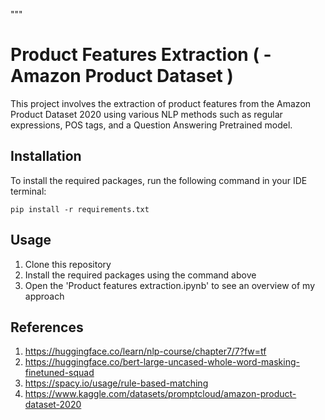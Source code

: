 """
# Product Features Extraction ( - Amazon Product Dataset )

This project involves the extraction of product features from the Amazon Product Dataset 2020 using various NLP methods such as regular expressions, POS tags, and a Question Answering Pretrained model.

## Installation

To install the required packages, run the following command in your IDE terminal:
```
pip install -r requirements.txt
```
## Usage

1. Clone this repository
2. Install the required packages using the command above
3. Open the 'Product features extraction.ipynb' to see an overview of my approach

## References

1. https://huggingface.co/learn/nlp-course/chapter7/7?fw=tf
2. https://huggingface.co/bert-large-uncased-whole-word-masking-finetuned-squad
3. https://spacy.io/usage/rule-based-matching
4. https://www.kaggle.com/datasets/promptcloud/amazon-product-dataset-2020